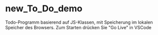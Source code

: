 # new_To_Do_demo

Todo-Programm basierend auf JS-Klassen, mit Speicherung im lokalen Speicher des Browsers.
Zum Starten drücken Sie "Go Live" in VSCode

